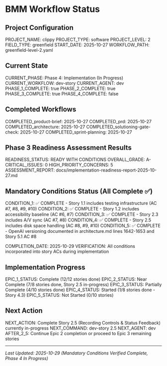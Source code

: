 # BMM Workflow Status

## Project Configuration

PROJECT_NAME: clippy
PROJECT_TYPE: software
PROJECT_LEVEL: 2
FIELD_TYPE: greenfield
START_DATE: 2025-10-27
WORKFLOW_PATH: greenfield-level-2.yaml

## Current State

CURRENT_PHASE: Phase 4: Implementation (In Progress)
CURRENT_WORKFLOW: dev-story
CURRENT_AGENT: dev
PHASE_1_COMPLETE: true
PHASE_2_COMPLETE: true
PHASE_3_COMPLETE: true
PHASE_4_COMPLETE: false

## Completed Workflows

COMPLETED_product-brief: 2025-10-27
COMPLETED_prd: 2025-10-27
COMPLETED_architecture: 2025-10-27
COMPLETED_solutioning-gate-check: 2025-10-27
COMPLETED_sprint-planning: 2025-10-27

## Phase 3 Readiness Assessment Results

READINESS_STATUS: READY WITH CONDITIONS
OVERALL_GRADE: A-
CRITICAL_ISSUES: 0
HIGH_PRIORITY_CONCERNS: 5
ASSESSMENT_REPORT: docs/implementation-readiness-report-2025-10-27.md

## Mandatory Conditions Status (All Complete ✅)

CONDITION_1: ✅ COMPLETE - Story 1.1 includes testing infrastructure (AC #7, #8, #9, #10)
CONDITION_2: ✅ COMPLETE - Story 1.2 includes accessibility baseline (AC #6, #7)
CONDITION_3: ✅ COMPLETE - Story 2.3 includes A/V sync (AC #7, #8)
CONDITION_4: ✅ COMPLETE - Story 2.5 includes disk space handling (AC #8, #9, #10)
CONDITION_5: ✅ COMPLETE - OpenAI versioning documented in architecture.md lines 1642-1653 and Story 5.1 AC #8

COMPLETION_DATE: 2025-10-29
VERIFICATION: All conditions incorporated into story ACs during implementation

## Implementation Progress

EPIC_1_STATUS: Complete (12/12 stories done)
EPIC_2_STATUS: Near Complete (7/8 stories done, Story 2.5 in-progress)
EPIC_3_STATUS: Partially Complete (4/10 stories done)
EPIC_4_STATUS: Started (1/8 stories done - Story 4.3)
EPIC_5_STATUS: Not Started (0/10 stories)

## Next Action

NEXT_ACTION: Complete Story 2.5 (Recording Controls & Status Feedback) currently in-progress
NEXT_COMMAND: dev-story 2.5
NEXT_AGENT: dev
AFTER_2_5: Continue Epic 2 completion or proceed to Epic 3 remaining stories

---

_Last Updated: 2025-10-29 (Mandatory Conditions Verified Complete, Phase 4 In Progress)_
